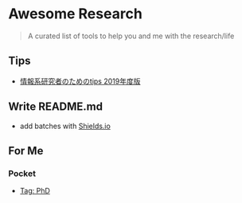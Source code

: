 # Awesome Research
> A curated list of tools to help you and me with the research/life

## Tips
- [情報系研究者のためのtips 2019年度版](https://qiita.com/guicho271828/items/3664aec81f6cc7e8f179)

## Write README.md

- add batches with [Shields.io](https://shields.io/)

## For Me

### Pocket

- [Tag: PhD](https://app.getpocket.com/tags/phd/all)
